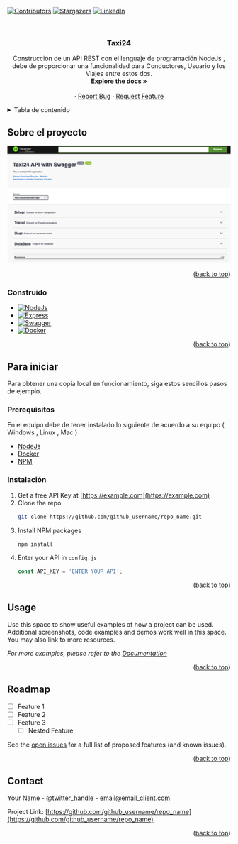 
<a name="readme-top"></a>

[![Contributors][contributors-shield]][contributors-url]
[![Stargazers][stars-shield]][stars-url]
[![LinkedIn][linkedin-shield]][linkedin-url]



<!-- PROJECT LOGO -->
<br />
<div align="center">

<h3 align="center">Taxi24</h3>

  <p align="center">
    Construcción de un API REST con el lenguaje de programación NodeJs , debe de proporcionar una funcionalidad para Conductores, Usuario y los Viajes entre estos dos.
    <br />
    <a href="https://github.com/mgranciano/challenge_taxi24"><strong>Explore the docs »</strong></a>
    <br />
    <br />
    ·
    <a href="https://github.com/mgranciano/challenge_taxi24/issues">Report Bug</a>
    ·
    <a href="https://github.com/mgranciano/challenge_taxi24/issues">Request Feature</a>
  </p>
</div>

<details>
  <summary>Tabla de contenido</summary>
  <ol>
    <li>
      <a href="#sobre-el-proyecto">Sobre el proyecto</a>
      <ul>
        <li><a href="#construido">Construido</a></li>
      </ul>
    </li>
    <li>
      <a href="#para-inicar">Para iniciar</a>
      <ul>
        <li><a href="#prerequisitos">Prerequisitos</a></li>
        <li><a href="#instalacion">Instalación</a></li>
      </ul>
    </li>
    <li><a href="#usage">Usage</a></li>
    <li><a href="#roadmap">Roadmap</a></li>
  </ol>
</details>



<!-- ABOUT THE PROJECT -->
## Sobre el proyecto

[![Product Name Screen Shot][product-screenshot]](https://github.com/mgranciano/challenge_taxi24)


<p align="right">(<a href="#readme-top">back to top</a>)</p>



### Construido

* [![NodeJs][NodeJs]][NodeJs-url]
* [![Express][Express]][Express-url]
* [![Swagger][Swagger]][Swagger-url]
* [![Docker][Docker]][Docker-url]


<p align="right">(<a href="#readme-top">back to top</a>)</p>



<!-- GETTING STARTED -->
## Para iniciar

Para obtener una copia local en funcionamiento, siga estos sencillos pasos de ejemplo.

### Prerequisitos

En el equipo debe de tener instalado lo siguiente de acuerdo a su equipo ( Windows , Linux , Mac )

* [NodeJs](https://nodejs.org/en/download)
* [Docker](https://www.docker.com/products/docker-desktop)
* [NPM](https://docs.npmjs.com/downloading-and-installing-node-js-and-npm)

### Instalación

1. Get a free API Key at [https://example.com](https://example.com)
2. Clone the repo
   ```sh
   git clone https://github.com/github_username/repo_name.git
   ```
3. Install NPM packages
   ```sh
   npm install
   ```
4. Enter your API in `config.js`
   ```js
   const API_KEY = 'ENTER YOUR API';
   ```

<p align="right">(<a href="#readme-top">back to top</a>)</p>



<!-- USAGE EXAMPLES -->
## Usage

Use this space to show useful examples of how a project can be used. Additional screenshots, code examples and demos work well in this space. You may also link to more resources.

_For more examples, please refer to the [Documentation](https://example.com)_

<p align="right">(<a href="#readme-top">back to top</a>)</p>



<!-- ROADMAP -->
## Roadmap

- [ ] Feature 1
- [ ] Feature 2
- [ ] Feature 3
    - [ ] Nested Feature

See the [open issues](https://github.com/github_username/repo_name/issues) for a full list of proposed features (and known issues).

<p align="right">(<a href="#readme-top">back to top</a>)</p>



<!-- CONTACT -->
## Contact

Your Name - [@twitter_handle](https://twitter.com/twitter_handle) - email@email_client.com

Project Link: [https://github.com/github_username/repo_name](https://github.com/github_username/repo_name)

<p align="right">(<a href="#readme-top">back to top</a>)</p>


<!-- MARKDOWN LINKS & IMAGES -->
<!-- https://www.markdownguide.org/basic-syntax/#reference-style-links -->
[linkedin-shield]: https://img.shields.io/badge/-LinkedIn-black.svg?style=for-the-badge&logo=linkedin&colorB=555
[linkedin-url]: [https://www.linkedin.com/in/moises-granciano-2840b6197](https://www.linkedin.com/in/moises-granciano-2840b6197)
[contributors-shield]: https://img.shields.io/github/contributors/mgranciano/challenge_taxi24.svg?style=for-the-badge
[contributors-url]: [https://github.com/mgranciano/challenge_taxi24/graphs/contributors](https://github.com/mgranciano/challenge_taxi24/graphs/contributors)
[stars-shield]: https://img.shields.io/github/stars/mgranciano/challenge_taxi24.svg?style=for-the-badge
[stars-url]: https://github.com/mgranciano/challenge_taxi24/stargazers
[product-screenshot]: img/screen02.png
[NodeJs]: https://img.shields.io/badge/nodejs-000000?style=for-the-badge&logo=nodedotjs&logoColor=white
[NodeJs-url]: https://nodejs.org/
[Express]: https://img.shields.io/badge/expressjs-000000?style=for-the-badge&logo=expressjs&logoColor=white
[Express-url]: https://expressjs.com/
[Swagger]: https://img.shields.io/badge/swagger-00FF00?style=for-the-badge&logo=swagger&logoColor=black
[Swagger-url]: https://swagger.io/
[Docker]: https://img.shields.io/badge/docker-000000?style=for-the-badge&logo=docker&logoColor=0000FF
[Docker-url]: https://www.docker.com/

